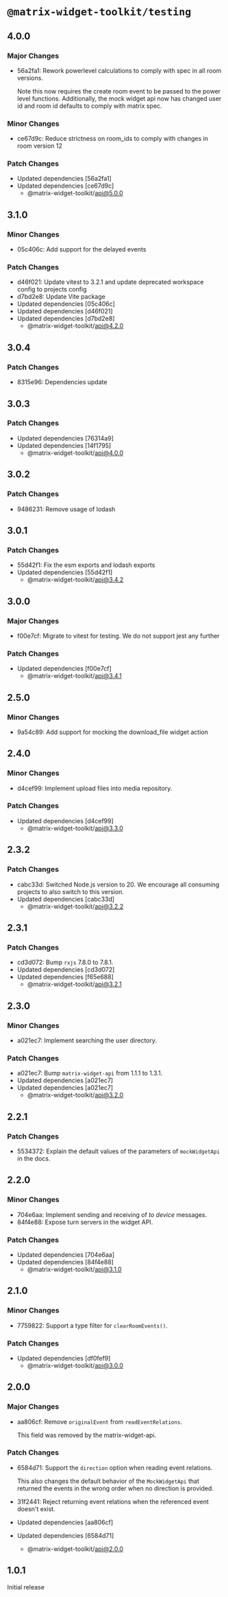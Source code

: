 # `@matrix-widget-toolkit/testing`

## 4.0.0

### Major Changes

- 56a2fa1: Rework powerlevel calculations to comply with spec in all room versions.

  Note this now requires the create room event to be passed to the power level functions.
  Additionally, the mock widget api now has changed user id and room id defaults to comply with matrix spec.

### Minor Changes

- ce67d9c: Reduce strictness on room_ids to comply with changes in room version 12

### Patch Changes

- Updated dependencies [56a2fa1]
- Updated dependencies [ce67d9c]
  - @matrix-widget-toolkit/api@5.0.0

## 3.1.0

### Minor Changes

- 05c406c: Add support for the delayed events

### Patch Changes

- d46f021: Update vitest to 3.2.1 and update deprecated workspace config to projects config
- d7bd2e8: Update Vite package
- Updated dependencies [05c406c]
- Updated dependencies [d46f021]
- Updated dependencies [d7bd2e8]
  - @matrix-widget-toolkit/api@4.2.0

## 3.0.4

### Patch Changes

- 8315e96: Dependencies update

## 3.0.3

### Patch Changes

- Updated dependencies [76314a9]
- Updated dependencies [14f1795]
  - @matrix-widget-toolkit/api@4.0.0

## 3.0.2

### Patch Changes

- 9486231: Remove usage of lodash

## 3.0.1

### Patch Changes

- 55d42f1: Fix the esm exports and lodash exports
- Updated dependencies [55d42f1]
  - @matrix-widget-toolkit/api@3.4.2

## 3.0.0

### Major Changes

- f00e7cf: Migrate to vitest for testing. We do not support jest any further

### Patch Changes

- Updated dependencies [f00e7cf]
  - @matrix-widget-toolkit/api@3.4.1

## 2.5.0

### Minor Changes

- 9a54c89: Add support for mocking the download_file widget action

## 2.4.0

### Minor Changes

- d4cef99: Implement upload files into media repository.

### Patch Changes

- Updated dependencies [d4cef99]
  - @matrix-widget-toolkit/api@3.3.0

## 2.3.2

### Patch Changes

- cabc33d: Switched Node.js version to 20. We encourage all consuming projects to also switch to this version.
- Updated dependencies [cabc33d]
  - @matrix-widget-toolkit/api@3.2.2

## 2.3.1

### Patch Changes

- cd3d072: Bump `rxjs` 7.8.0 to 7.8.1.
- Updated dependencies [cd3d072]
- Updated dependencies [f65e688]
  - @matrix-widget-toolkit/api@3.2.1

## 2.3.0

### Minor Changes

- a021ec7: Implement searching the user directory.

### Patch Changes

- a021ec7: Bump `matrix-widget-api` from 1.1.1 to 1.3.1.
- Updated dependencies [a021ec7]
- Updated dependencies [a021ec7]
  - @matrix-widget-toolkit/api@3.2.0

## 2.2.1

### Patch Changes

- 5534372: Explain the default values of the parameters of `mockWidgetApi` in the docs.

## 2.2.0

### Minor Changes

- 704e6aa: Implement sending and receiving of _to device_ messages.
- 84f4e88: Expose turn servers in the widget API.

### Patch Changes

- Updated dependencies [704e6aa]
- Updated dependencies [84f4e88]
  - @matrix-widget-toolkit/api@3.1.0

## 2.1.0

### Minor Changes

- 7759822: Support a type filter for `clearRoomEvents()`.

### Patch Changes

- Updated dependencies [df0fef9]
  - @matrix-widget-toolkit/api@3.0.0

## 2.0.0

### Major Changes

- aa806cf: Remove `originalEvent` from `readEventRelations`.

  This field was removed by the matrix-widget-api.

### Patch Changes

- 6584d71: Support the `direction` option when reading event relations.

  This also changes the default behavior of the `MockWidgetApi` that returned the events in the wrong order when no direction is provided.

- 31f2441: Reject returning event relations when the referenced event doesn't exist.
- Updated dependencies [aa806cf]
- Updated dependencies [6584d71]
  - @matrix-widget-toolkit/api@2.0.0

## 1.0.1

Initial release
